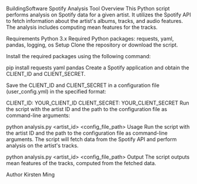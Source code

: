 BuildingSoftware
Spotify Analysis Tool
Overview
This Python script performs analysis on Spotify data for a given artist. It utilizes the Spotify API to fetch information about the artist's albums, tracks, and audio features. The analysis includes computing mean features for the tracks.

Requirements
Python 3.x
Required Python packages: requests, yaml, pandas, logging, os
Setup
Clone the repository or download the script.

Install the required packages using the following command:

pip install requests yaml pandas
Create a Spotify application and obtain the CLIENT_ID and CLIENT_SECRET.

Save the CLIENT_ID and CLIENT_SECRET in a configuration file (user_config.yml) in the specified format:

CLIENT_ID: YOUR_CLIENT_ID
CLIENT_SECRET: YOUR_CLIENT_SECRET
Run the script with the artist ID and the path to the configuration file as command-line arguments:

python analysis.py <artist_id> <config_file_path>
Usage
Run the script with the artist ID and the path to the configuration file as command-line arguments. The script will fetch data from the Spotify API and perform analysis on the artist's tracks.

python analysis.py <artist_id> <config_file_path>
Output
The script outputs mean features of the tracks, computed from the fetched data.

Author
Kirsten Ming
